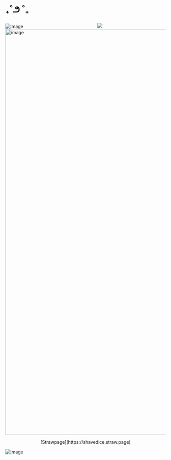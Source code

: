 #          ₊˚౨           ˚₊                      
![image](https://github.com/user-attachments/assets/1a392609-46fb-448b-ba50-1cb562de1947)
 ‎ ‎ ‎ ‎ ‎ ‎ ‎ ‎ ‎‎ ‎ ‎ ‎ ‎ ‎ ‎ ‎ ‎ ‎ ‎ ‎ ‎ ‎‎ ‎ ‎ ‎ ‎ ‎‎ ‎ ‎ ‎ ‎ ‎  ‎ ‎ ‎ ‎ ‎ ‎  ‎ ‎ ‎ ‎ ‎ ‎ ‎ ‎ ‎ ‎  ‎ ‎ ‎ ‎ ‎  ‎ ‎ ‎ ‎ ‎ ‎  ‎ ‎ ‎ ‎ ‎‎ ‎ ‎‎ ‎ ‎ ‎ ‎ ‎ ‎ ‎‎ ‎ ‎ ‎ ‎ ‎ ‎  ‎‎   ‎ ‎ ‎ ‎ ‎ ‎‎ ‎  ‎ ‎ ‎ ‎ ‎ ‎ ‎ ‎ ‎‎‎ ‎ ‎ ‎ ‎ ‎‎  ‎  ‎‎ ‎ ‎ ‎ ‎ ‎ ‎ ‎‎‎![](https://komarev.com/ghpvc/?username=Tulipsm0ker&label=♡&color=0d001a&style=plastic)
<img width="1661" height="1273" alt="image" src="https://github.com/user-attachments/assets/bb8395f6-b97e-4a26-a9ab-8a5ca06d7857" />

<p align="center">
[Strawpage](https://shavedice.straw.page) 
</p>

![image](https://github.com/user-attachments/assets/1a392609-46fb-448b-ba50-1cb562de1947)

